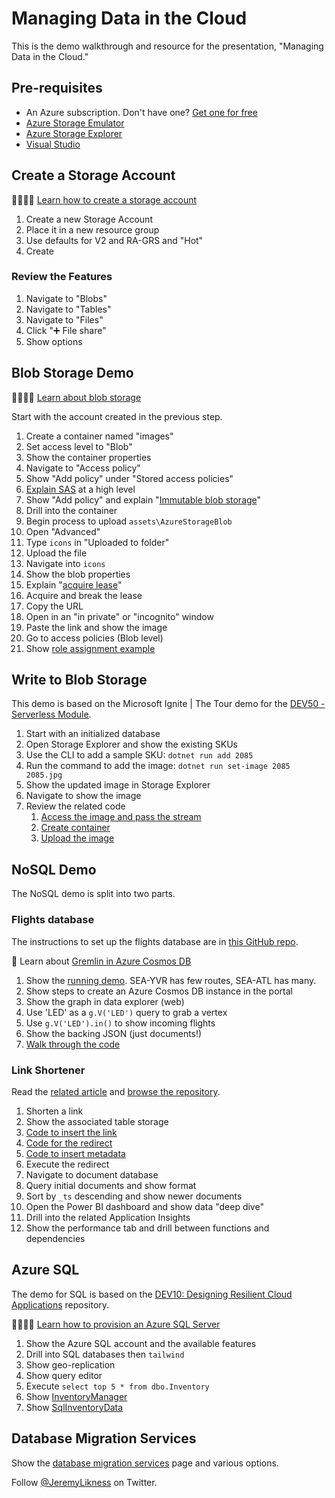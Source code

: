 # Managing Data in the Cloud

This is the demo walkthrough and resource for the presentation, "Managing Data in the Cloud."

## Pre-requisites

* An Azure subscription. Don't have one? [Get one for free](https://jlik.me/fsj)
* [Azure Storage Emulator](https://jlik.me/fsk)
* [Azure Storage Explorer](https://jlik.me/fsn)
* [Visual Studio](https://jlik.me/fso)

## Create a Storage Account

👩‍🎓👨‍🎓 [Learn how to create a storage account](https://jlik.me/ftn)

1. Create a new Storage Account
2. Place it in a new resource group
3. Use defaults for V2 and RA-GRS and "Hot"
4. Create

### Review the Features

1. Navigate to "Blobs"
2. Navigate to "Tables"
3. Navigate to "Files"
4. Click "➕ File share"
5. Show options

## Blob Storage Demo

👩‍🎓👨‍🎓 [Learn about blob storage](https://jlik.me/fto)

Start with the account created in the previous step.

1. Create a container named "images"
2. Set access level to "Blob"
3. Show the container properties
4. Navigate to "Access policy"
5. Show "Add policy" under "Stored access policies"
6. [Explain SAS](https://jlik.me/ftp) at a high level
7. Show "Add policy" and explain "[Immutable blob storage](https://jlik.me/ftq)"
8. Drill into the container
9. Begin process to upload `assets\AzureStorageBlob`
10. Open "Advanced"
11. Type `icons` in "Uploaded to folder"
12. Upload the file
13. Navigate into `icons`
14. Show the blob properties
15. Explain "[acquire lease](https://jlik.me/ftr)"
16. Acquire and break the lease
17. Copy the URL
18. Open in an "in private" or "incognito" window
19. Paste the link and show the image
20. Go to access policies (Blob level)
21. Show [role assignment example](https://jlik.me/fts)

## Write to Blob Storage

This demo is based on the Microsoft Ignite | The Tour demo for the [DEV50 - Serverless Module](https://github.com/Microsoft/IgniteTheTour/tree/master/DEV%20-%20Building%20your%20Applications%20for%20the%20Cloud/DEV50).

1. Start with an initialized database
2. Open Storage Explorer and show the existing SKUs
3. Use the CLI to add a sample SKU:
    `dotnet run add 2085`
1. Run the command to add the image:
    `dotnet run set-image 2085 2085.jpg`
1. Show the updated image in Storage Explorer
2. Navigate to show the image
3. Review the related code
    1. [Access the image and pass the stream](https://github.com/Microsoft/IgniteTheTour/blob/master/DEV%20-%20Building%20your%20Applications%20for%20the%20Cloud/DEV50/src/TailwindTraderServerless/CLI/Image.cs)
    1. [Create container](https://github.com/Microsoft/IgniteTheTour/blob/master/DEV%20-%20Building%20your%20Applications%20for%20the%20Cloud/DEV50/src/TailwindTraderServerless/DataAccess/StorageAccess.cs#L41-L52)
    1. [Upload the image](https://github.com/Microsoft/IgniteTheTour/blob/master/DEV%20-%20Building%20your%20Applications%20for%20the%20Cloud/DEV50/src/TailwindTraderServerless/DataAccess/StorageAccess.cs#L94-L108)

## NoSQL Demo

The NoSQL demo is split into two parts.

### Flights database

The instructions to set up the flights database are in [this GitHub repo](https://github.com/anthonychu/cosmosdb-gremlin-flights).

📄 Learn about [Gremlin in Azure Cosmos DB](https://jlik.me/ftt)

1. Show the [running demo](https://cosmosdb-flights.azurewebsites.net/). SEA-YVR has few routes, SEA-ATL has many.
2. Show steps to create an Azure Cosmos DB instance in the portal
3. Show the graph in data explorer (web)
4. Use 'LED' as a `g.V('LED')` query to grab a vertex
5. Use `g.V('LED').in()` to show incoming flights
6. Show the backing JSON (just documents!)
7. [Walk through the code](https://github.com/anthonychu/cosmosdb-gremlin-flights/blob/master/CosmosDBGremlinFlights.Web/Controllers/HomeController.cs)

### Link Shortener

Read the [related article](https://jlik.me/ftu) and [browse the repository](https://github.com/JeremyLikness/jlik.me).

1. Shorten a link
2. Show the associated table storage
1. [Code to insert the link](https://github.com/JeremyLikness/jlik.me/blob/master/jlikme.corefn/FunctionHost.cs#L98-L212)
2. [Code for the redirect](https://github.com/JeremyLikness/jlik.me/blob/master/jlikme.corefn/FunctionHost.cs#L214-L277)
3. [Code to insert metadata](https://github.com/JeremyLikness/jlik.me/blob/master/jlikme.corefn/FunctionHost.cs#L285-L384)
4. Execute the redirect
5. Navigate to document database
6. Query initial documents and show format
7. Sort by `_ts` descending and show newer documents
8. Open the Power BI dashboard and show data "deep dive"
9. Drill into the related Application Insights
10. Show the performance tab and drill between functions and dependencies

## Azure SQL

The demo for SQL is based on the [DEV10: Designing Resilient Cloud Applications](https://github.com/Microsoft/IgniteTheTour/tree/master/DEV%20-%20Building%20your%20Applications%20for%20the%20Cloud/DEV10) repository.

👩‍🎓👨‍🎓 [Learn how to provision an Azure SQL Server](https://jlik.me/ftv)

1. Show the Azure SQL account and the available features
2. Drill into SQL databases then `tailwind`
3. Show geo-replication
4. Show query editor
5. Execute `select top 5 * from dbo.Inventory`
6. Show [InventoryManager](https://github.com/Microsoft/IgniteTheTour/blob/master/DEV%20-%20Building%20your%20Applications%20for%20the%20Cloud/DEV10/src/inventory-service/InventoryService.Api/Services/InventoryManager.cs)
7. Show [SqlInventoryData](https://github.com/Microsoft/IgniteTheTour/blob/master/DEV%20-%20Building%20your%20Applications%20for%20the%20Cloud/DEV10/src/inventory-service/InventoryService.Api/Services/SqlInventoryData.cs)

## Database Migration Services

Show the [database migration services](https://jlik.me/fs2) page and various options.

Follow [@JeremyLikness](https://twitter.com/JeremyLikness) on Twitter.
